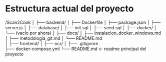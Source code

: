 

# Estructura actual del proyecto

/Scan2Cook
│
├── backend/
│   ├── Dockerfile
│   ├── package.json
│   ├── server.js
│
├── database/
│   ├── init.sql
│   ├── seed.sql
│
├── docker/
│   └── (vacío por ahora)
│
├── docs/
│   ├── instalacion_docker_windows.md
│   ├── metodologia_git.md
│   └── README.md   
│
├── frontend/
│
├── ocr/
│
├── .gitignore   
├── docker-compose.yml
└── README.md   ← readme principal del proyecto
